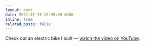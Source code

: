 ```yaml
---
layout: post
date: 2021-07-15 15:59:00-0400
inline: true
related_posts: false
---
```


Check out an electric bike I built — [watch the video on YouTube](https://www.youtube.com/watch?v=afiizOBq-4g).
